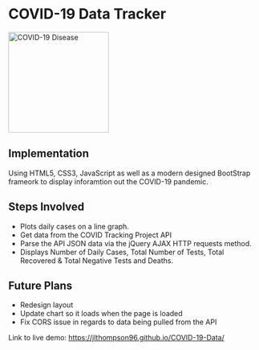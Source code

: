 # COVID-19 Data Tracker
<img src="https://cdn.pixabay.com/photo/2020/03/16/16/29/virus-4937553_960_720.jpg" alt="COVID-19 Disease" height="200px with=300px"/>

## Implementation
Using HTML5, CSS3, JavaScript as well as a modern designed BootStrap frameork to display inforamtion out the COVID-19 pandemic.

## Steps Involved
* Plots daily cases on a line graph.
* Get data from the COVID Tracking Project API
* Parse the API JSON data via the jQuery AJAX HTTP requests method.
* Displays Number of Daily Cases, Total Number of Tests, Total Recovered & Total Negative Tests and Deaths.

## Future Plans
* Redesign layout
* Update chart so it loads when the page is loaded
* Fix CORS issue in regards to data being pulled from the API

Link to live demo: https://jlthompson96.github.io/COVID-19-Data/
